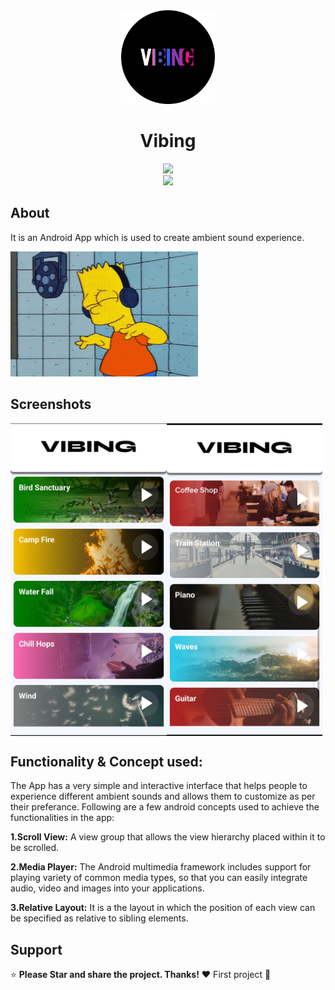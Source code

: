 <div align="center"> 
  <img src="https://github.com/Its-Nishant-01/vibing/blob/master/app/src/main/res/drawable/lomgo.png" alt="WebBadge" border="0" height='150'>
  <h1 align ="center">Vibing</h1>
 </div>
<div align="center"> 
 <img src="http://ForTheBadge.com/images/badges/made-with-java.svg">
  <br>
 <img src="https://img.shields.io/badge/Android-3DDC84?style=for-the-badge&logo=android&logoColor=white">
</div> 
  

   

 
</div>

## About
It is an Android App which is used to create ambient sound experience. 


<a href="#"><img src="https://github.com/Its-Nishant-01/vibing/blob/master/app/src/main/res/screens/simpsons-bart-simpson.gif" alt="vibing" width="300px" height="200"></a>


## Screenshots
<div>
<img src="https://github.com/Its-Nishant-01/vibing/blob/master/app/src/main/res/screens/Screen%201.jpg" alt="Screen1" align="left" border="0" height='500'>
<img src="https://github.com/Its-Nishant-01/vibing/blob/master/app/src/main/res/screens/Screen%203.jpg" alt="Screen2" align="center" border="0" height='500'>


</div>


## Functionality & Concept used:
The App has a very simple and interactive interface that helps people to experience different ambient sounds and allows them to customize as per their preferance. Following are a few android concepts used to achieve the functionalities in the app:<br>

**1.Scroll View:** A view group that allows the view hierarchy placed within it to be scrolled.

**2.Media Player:** The Android multimedia framework includes support for playing variety of common media types, so that you can easily integrate audio, video and images into your applications.

**3.Relative Layout:** It is a the layout in which the  position of each view can be specified as relative to sibling elements.


## Support
⭐ **Please Star and share the project. Thanks!** ❤️ 
First project 👀







